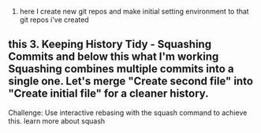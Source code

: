 1. here I create new git repos and make initial setting environment to that git repos i've created 

## this 3. Keeping History Tidy - Squashing Commits and below this what I'm working Squashing combines multiple commits into a single one. Let's merge "Create second file" into "Create initial file" for a cleaner history.
Challenge: Use interactive rebasing with the squash command to achieve this. learn more about squash
